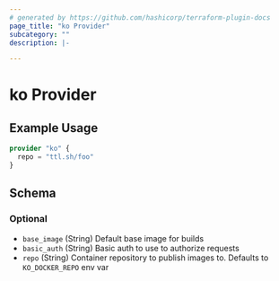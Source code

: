 ```yaml
---
# generated by https://github.com/hashicorp/terraform-plugin-docs
page_title: "ko Provider"
subcategory: ""
description: |-

---
```


# ko Provider



## Example Usage

```terraform
provider "ko" {
  repo = "ttl.sh/foo"
}
```

<!-- schema generated by tfplugindocs -->
## Schema

### Optional

- `base_image` (String) Default base image for builds
- `basic_auth` (String) Basic auth to use to authorize requests
- `repo` (String) Container repository to publish images to. Defaults to `KO_DOCKER_REPO` env var
